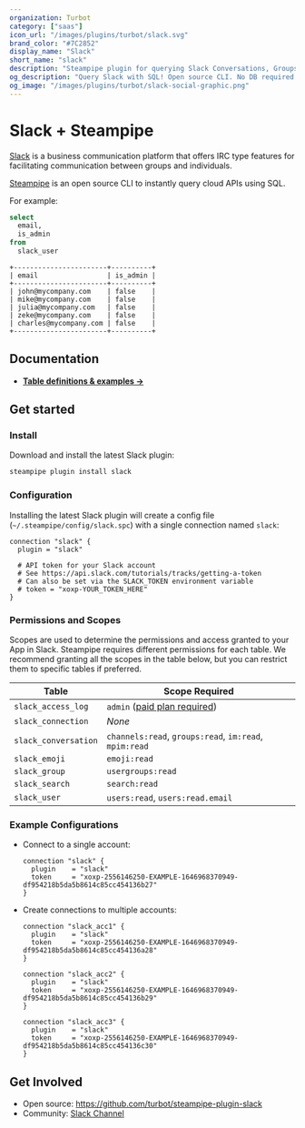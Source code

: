 ```yaml
---
organization: Turbot
category: ["saas"]
icon_url: "/images/plugins/turbot/slack.svg"
brand_color: "#7C2852"
display_name: "Slack"
short_name: "slack"
description: "Steampipe plugin for querying Slack Conversations, Groups, Users, and other resources."
og_description: "Query Slack with SQL! Open source CLI. No DB required."
og_image: "/images/plugins/turbot/slack-social-graphic.png"
---
```


# Slack + Steampipe

[Slack](https://slack.com/) is a business communication platform that offers IRC type features for facilitating communication between groups and individuals.

[Steampipe](https://steampipe.io) is an open source CLI to instantly query cloud APIs using SQL.

For example:

```sql
select
  email,
  is_admin
from
  slack_user
```

```
+-----------------------+----------+
| email                 | is_admin |
+-----------------------+----------+
| john@mycompany.com    | false    |
| mike@mycompany.com    | false    |
| julia@mycompany.com   | false    |
| zeke@mycompany.com    | false    |
| charles@mycompany.com | false    |
+-----------------------+----------+
```

## Documentation

- **[Table definitions & examples →](https://hub.steampipe.io/plugins/turbot/slack/tables)**

## Get started

### Install

Download and install the latest Slack plugin:

```bash
steampipe plugin install slack
```

### Configuration

Installing the latest Slack plugin will create a config file (`~/.steampipe/config/slack.spc`) with a single connection named `slack`:

```hcl
connection "slack" {
  plugin = "slack"
  
  # API token for your Slack account
  # See https://api.slack.com/tutorials/tracks/getting-a-token
  # Can also be set via the SLACK_TOKEN environment variable
  # token = "xoxp-YOUR_TOKEN_HERE"
}
```

### Permissions and Scopes

Scopes are used to determine the permissions and access granted to your App in Slack.
Steampipe requires different permissions for each table. We recommend granting all
the scopes in the table below, but you can restrict them to specific tables if
preferred.

| Table                | Scope Required                                                                                                   |
| -------------------- | ---------------------------------------------------------------------------------------------------------------- |
| `slack_access_log`   | `admin` ([paid plan required](https://slack.com/help/articles/360002084807-View-Access-Logs-for-your-workspace)) |
| `slack_connection`   | _None_                                                                                                           |
| `slack_conversation` | `channels:read`, `groups:read`, `im:read`, `mpim:read`                                                           |
| `slack_emoji`        | `emoji:read`                                                                                                     |
| `slack_group`        | `usergroups:read`                                                                                                |
| `slack_search`       | `search:read`                                                                                                    |
| `slack_user`         | `users:read`, `users:read.email`                                                                                 |

### Example Configurations

- Connect to a single account:

  ```hcl
  connection "slack" {
    plugin    = "slack"
    token     = "xoxp-2556146250-EXAMPLE-1646968370949-df954218b5da5b8614c85cc454136b27"
  }
  ```

- Create connections to multiple accounts:

  ```hcl
  connection "slack_acc1" {
    plugin    = "slack"
    token     = "xoxp-2556146250-EXAMPLE-1646968370949-df954218b5da5b8614c85cc454136a28"
  }

  connection "slack_acc2" {
    plugin    = "slack"
    token     = "xoxp-2556146250-EXAMPLE-1646968370949-df954218b5da5b8614c85cc454136b29"
  }

  connection "slack_acc3" {
    plugin    = "slack"
    token     = "xoxp-2556146250-EXAMPLE-1646968370949-df954218b5da5b8614c85cc454136c30"
  }
  ```

## Get Involved

* Open source: https://github.com/turbot/steampipe-plugin-slack
* Community: [Slack Channel](https://steampipe.io/community/join)
